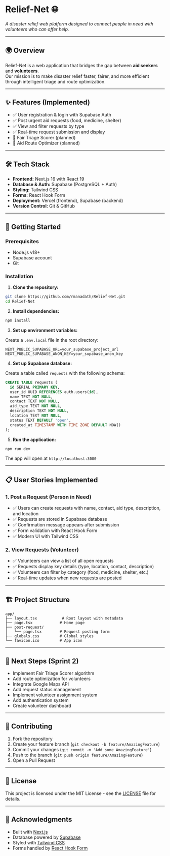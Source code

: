 # Relief-Net 🌐

_A disaster relief web platform designed to connect people in need with volunteers who can offer help._

---

## 🌍 Overview

Relief-Net is a web application that bridges the gap between **aid seekers** and **volunteers**.  
Our mission is to make disaster relief faster, fairer, and more efficient through intelligent triage and route optimization.

---

## ✨ Features (Implemented)

* ✅ User registration & login with Supabase Auth
* ✅ Post urgent aid requests (food, medicine, shelter)
* ✅ View and filter requests by type
* ✅ Real-time request submission and display
* 🔄 Fair Triage Scorer (planned)
* 🔄 Aid Route Optimizer (planned)

---

## 🛠️ Tech Stack

* **Frontend:** Next.js 16 with React 19
* **Database & Auth:** Supabase (PostgreSQL + Auth)
* **Styling:** Tailwind CSS
* **Forms:** React Hook Form
* **Deployment:** Vercel (frontend), Supabase (backend)
* **Version Control:** Git & GitHub

---

## 🚀 Getting Started

### Prerequisites

* Node.js v18+
* Supabase account
* Git

### Installation

1. **Clone the repository:**

```bash
git clone https://github.com/rmanadath/Relief-Net.git
cd Relief-Net
```

2. **Install dependencies:**

```bash
npm install
```

3. **Set up environment variables:**

Create a `.env.local` file in the root directory:

```env
NEXT_PUBLIC_SUPABASE_URL=your_supabase_project_url
NEXT_PUBLIC_SUPABASE_ANON_KEY=your_supabase_anon_key
```

4. **Set up Supabase database:**

Create a table called `requests` with the following schema:

```sql
CREATE TABLE requests (
  id SERIAL PRIMARY KEY,
  user_id UUID REFERENCES auth.users(id),
  name TEXT NOT NULL,
  contact TEXT NOT NULL,
  aid_type TEXT NOT NULL,
  description TEXT NOT NULL,
  location TEXT NOT NULL,
  status TEXT DEFAULT 'open',
  created_at TIMESTAMP WITH TIME ZONE DEFAULT NOW()
);
```

5. **Run the application:**

```bash
npm run dev
```

The app will open at `http://localhost:3000`

---

## 📋 User Stories Implemented

### 1. Post a Request (Person in Need)

* ✅ Users can create requests with name, contact, aid type, description, and location
* ✅ Requests are stored in Supabase database
* ✅ Confirmation message appears after submission
* ✅ Form validation with React Hook Form
* ✅ Modern UI with Tailwind CSS

### 2. View Requests (Volunteer)

* ✅ Volunteers can view a list of all open requests
* ✅ Requests display key details (type, location, contact, description)
* ✅ Volunteers can filter by category (food, medicine, shelter, etc.)
* ✅ Real-time updates when new requests are posted

---

## 🏗️ Project Structure

```
app/
├── layout.tsx           # Root layout with metadata
├── page.tsx            # Home page
├── post-request/
│   └── page.tsx        # Request posting form
├── globals.css         # Global styles
└── favicon.ico         # App icon

```

---

## 🎯 Next Steps (Sprint 2)

* Implement Fair Triage Scorer algorithm
* Add route optimization for volunteers
* Integrate Google Maps API
* Add request status management
* Implement volunteer assignment system
* Add authentication system
* Create volunteer dashboard

---

## 🤝 Contributing

1. Fork the repository
2. Create your feature branch (`git checkout -b feature/AmazingFeature`)
3. Commit your changes (`git commit -m 'Add some AmazingFeature'`)
4. Push to the branch (`git push origin feature/AmazingFeature`)
5. Open a Pull Request

---

## 📄 License

This project is licensed under the MIT License - see the [LICENSE](LICENSE) file for details.

---

## 🙏 Acknowledgments

* Built with [Next.js](https://nextjs.org/)
* Database powered by [Supabase](https://supabase.com/)
* Styled with [Tailwind CSS](https://tailwindcss.com/)
* Forms handled by [React Hook Form](https://react-hook-form.com/)